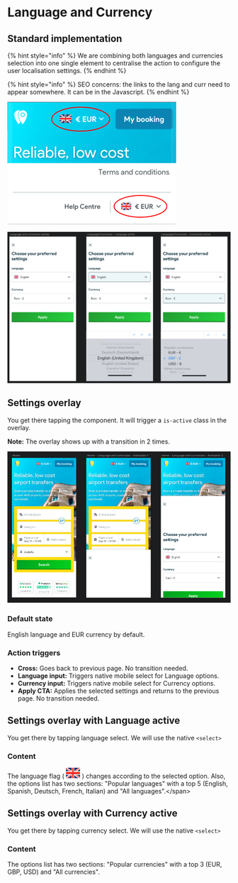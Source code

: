 # Language and Currency

## Standard implementation

{% hint style="info" %}
We are combining both languages and currencies selection into one single element to centralise the action to configure the user localisation settings.
{% endhint %}

{% hint style="info" %}
SEO concerns: the links to the lang and curr need to appear somewhere. It can be in the Javascript.
{% endhint %}

![:min-width=400px](../.gitbook/assets/langheader.png) ![:min-width=400px](../.gitbook/assets/langfooter.png)

![Language and currencies overlay](../.gitbook/assets/languageandcurrency-overlay%20%282%29.png)

## Settings overlay

You get there tapping the component. It will trigger a `is-active` class in the overlay.

**Note:** The overlay shows up with a transition in 2 times.

![Transition overlay in 2 times](../.gitbook/assets/overlay2times.jpg)

### Default state

English language and EUR currency by default.

### Action triggers

* **Cross:** Goes back to previous page. No transition needed.
* **Language input:** Triggers native mobile select for Language options.
* **Currency input:** Triggers native mobile select for Currency options.
* **Apply CTA:** Applies the selected settings and returns to the previous page. No transition needed.

## Settings overlay with Language active

You get there by tapping language select. We will use the native `<select>`

### Content

The language flag \( ![:zoom:100%](../.gitbook/assets/langflag%20%281%29.png) \) changes according to the selected option. Also, the options list has two sections: "Popular languages" with a top 5 \(English, Spanish, Deutsch, French, Italian\) and "All languages".&lt;/span&gt;

## Settings overlay with Currency active

You get there by tapping currency select. We will use the native `<select>`

### Content

The options list has two sections: "Popular currencies" with a top 3 \(EUR, GBP, USD\) and "All currencies".

